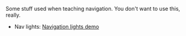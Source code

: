 Some stuff used when teaching navigation. You don't want to use this, really.

- Nav lights: [Navigation lights demo](nav-lights/static/index.html)


